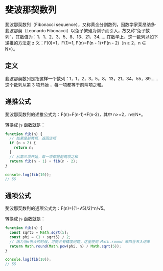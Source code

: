 # 斐波那契数列

斐波那契数列（Fibonacci sequence），又称黄金分割数列，因数学家莱昂纳多·斐波那契（Leonardo Fibonacci）以兔子繁殖为例子而引入，故又称“兔子数列”，其数值为：1、1、2、3、5、8、13、21、34……在数学上，这一数列以如下递推的方法定 z 义：F(0)=1，F(1)=1, F(n)=F(n - 1)+F(n - 2)（n ≥ 2，n ∈ N\*）。

## 定义

斐波那契数列是指这样一个数列：1，1，2，3，5，8，13，21，34，55，89……这个数列从第 3 项开始 ，每一项都等于前两项之和。

## 递推公式

斐波那契数列的递推公式为：F(n)=F(n-1)+F(n-2)，其中 n>=2，n∈N\*。

转换成 js 函数就是：

```js
function fib(n) {
  // 如果是前两项，返回该项
  if (n < 2) {
    return n;
  }
  // 从第三项开始，每一项都是前两项之和
  return fib(n - 1) + fib(n - 2);
}

console.log(fib(10));
// 55
```

## 通项公式

斐波那契数列的通项公式为：F(n)=[(1+√5)/2]^n/√5。

转换成 js 函数就是：

```js
function fib(n) {
  const sqrt5 = Math.sqrt(5);
  const phi = (1 + sqrt5) / 2;
  // 因为当n很大的时候，可能会有精度问题，这里使用 Math.round 来四舍五入结果
  return Math.round(Math.pow(phi, n) / Math.sqrt(5));
}

console.log(fib(10));
// 55
```
